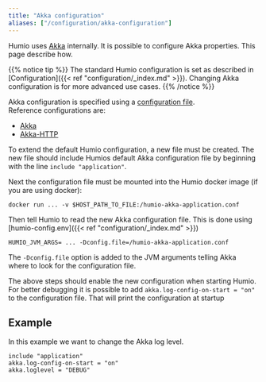 ```yaml
---
title: "Akka configuration"
aliases: ["/configuration/akka-configuration"]
---
```


Humio uses [Akka](https://akka.io/) internally. It is possible to configure Akka properties. This page describe how.

{{% notice tip %}}
The standard Humio configuration is set as described in [Configuration]({{< ref "configuration/_index.md" >}}). 
Changing Akka configuration is for more advanced use cases. 
{{% /notice %}} 


Akka configuration is specified using a [configuration file](https://doc.akka.io/docs/akka/current/general/configuration.html).  
Reference configurations are:

* [Akka](https://doc.akka.io/docs/akka/current/general/configuration.html#listing-of-the-reference-configuration)
* [Akka-HTTP](https://doc.akka.io/docs/akka-http/current/configuration.html)


To extend the default Humio configuration, a new file must be created. The new file should include Humios default Akka configuration file by beginning with the line `include "application"`.

Next the configuration file must be mounted into the Humio docker image (if you are using docker):

```
docker run ... -v $HOST_PATH_TO_FILE:/humio-akka-application.conf
```

Then tell Humio to read the new Akka configuration file. This is done using [humio-config.env]({{< ref "configuration/_index.md" >}})

```
HUMIO_JVM_ARGS= ... -Dconfig.file=/humio-akka-application.conf
``` 

The `-Dconfig.file` option is added to the JVM arguments telling Akka where to look for the configuration file.
   

The above steps should enable the new configuration when starting Humio. 
For better debugging it is possible to add `akka.log-config-on-start = "on"` to the configuration file. That will print the configuration at startup
 

## Example

In this example we want to change the Akka log level. 

``` SAML
include "application"
akka.log-config-on-start = "on"
akka.loglevel = "DEBUG"

```
